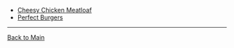 - [Cheesy Chicken Meatloaf](Cheesy%20Chicken%20Meatloaf.md)
- [Perfect Burgers](/100%20Recipes/Perfect%20Burgers.md)

---
[Back to Main](/README.md)